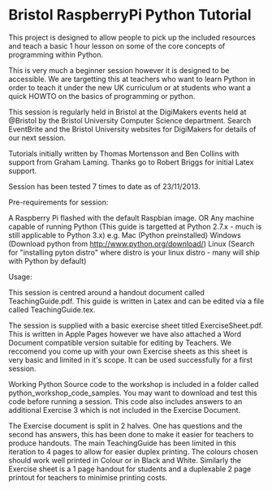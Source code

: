 Bristol RaspberryPi Python Tutorial
================================

This project is designed to allow people to pick up the included resources and teach a basic 1 hour lesson on some of the core concepts of programming within Python.

This is very much a beginner session however it is designed to be accessible. We are targetting this at teachers who want to learn Python in order to teach it under the new UK curriculum or at students who want a quick HOWTO on the basics of programming or python.

This session is regularly held in Bristol at the DigiMakers events held at @Bristol by the Bristol University Computer Science department. Search EventBrite and the Bristol University websites for DigiMakers for details of our next session.

Tutorials initially written by Thomas Mortensson and Ben Collins with support from Graham Laming. Thanks go to Robert Briggs for initial Latex support.

Session has been tested 7 times to date as of 23/11/2013.

Pre-requirements for session:

A Raspberry Pi flashed with the default Raspbian image.
OR
Any machine capable of running Python (This guide is targetted at Python 2.7.x - much is still applicable to Python 3.x)
e.g. 
Mac (Python preinstalled)
Windows (Download python from http://www.python.org/download/)
Linux (Search for "installing pyton distro" where distro is your linux distro - many will ship with Python by default)

Usage:

This session is centred around a handout document called TeachingGuide.pdf. This guide is written in Latex and can be edited via a file called TeachingGuide.tex.

The session is supplied with a basic exercise sheet titled ExerciseSheet.pdf. This is written in Apple Pages however we have also attached a Word Document compatible version suitable for editing by Teachers. We reccomend you come up with your own Exercise sheets as this sheet is very basic and limited in it's scope. It can be used successfully for a first session.

Working Python Source code to the workshop is included in a folder called python_workshop_code_samples. You may want to download and test this code before running a session. This code also includes answers to an additional Exercise 3 which is not included in the Exercise Document.

The Exercise document is split in 2 halves. One has questions and the second has answers, this has been done to make it easier for teachers to produce handouts. The main TeachingGuide has been limited in this iteration to 4 pages to allow for easier duplex printing. The colours chosen should work well printed in Colour or in Black and White. Similarly the Exercise sheet is a 1 page handout for students and a duplexable 2 page printout for teachers to minimise printing costs. 

